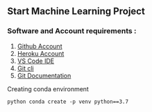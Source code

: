 ## Start Machine Learning Project

### Software and Account requirements :

1. [Github Account](https://github.com)
2. [Heroku Account](https://dashboard.heroku.com/login)
3. [VS Code IDE](https://code.visualstudio.com/download)
4. [Git cli](https://git.scm.com/downloads)
5. [Git Documentation](https)

Creating conda environment

```
python conda create -p venv python==3.7 

```

